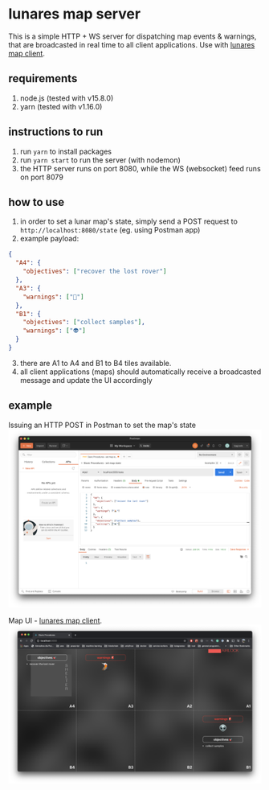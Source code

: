 # lunares map server

This is a simple HTTP + WS server for dispatching map events & warnings, that are broadcasted in real time to all client applications. Use with [lunares map client](https://github.com/belfz/lunares-map-client).

## requirements

1. node.js (tested with v15.8.0)
2. yarn (tested with v1.16.0)

## instructions to run

1. run `yarn` to install packages
2. run `yarn start` to run the server (with nodemon)
3. the HTTP server runs on port 8080, while the WS (websocket) feed runs on port 8079

## how to use

1. in order to set a lunar map's state, simply send a POST request to `http://localhost:8080/state` (eg. using Postman app)
2. example payload:
```json
{
  "A4": {
    "objectives": ["recover the lost rover"]
  },
  "A3": {
    "warnings": ["🌋"]
  },
  "B1": {
    "objectives": ["collect samples"],
    "warnings": ["👽"]
  }
}
```
3. there are A1 to A4 and B1 to B4 tiles available.
4. all client applications (maps) should automatically receive a broadcasted message and update the UI accordingly

## example
Issuing an HTTP POST in Postman to set the map's state
![postman](example-screenshots/postman.png)

Map UI - [lunares map client](https://github.com/belfz/lunares-map-client).
![map-ui](example-screenshots/map-ui.png)
